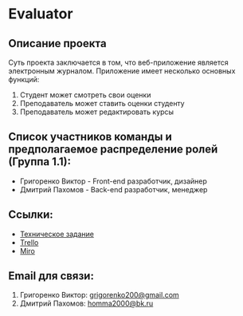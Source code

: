 # Evaluator
<p align="center"></p>

<p align="center">

<h2>Описание проекта</h2>
Суть проекта заключается в том, что веб-приложение является электронным журналом. Приложение имеет несколько основных функций:
<ol>
<li>Студент может смотреть свои оценки</li>
<li>Преподаватель может ставить оценки студенту</li>
<li>Преподаватель может редактировать курсы</li>
</ol>

<h2>Список участников команды и предполагаемое распределение ролей (Группа 1.1):</h2>
<ul>
<li>Григоренко Виктор - Front-end разработчик, дизайнер </li>
<li>Дмитрий Пахомов - Back-end разработчик, менеджер</li>
</ul>
<h2>Ссылки:</h2>
<ul>
 <li><a href="https://github.com/VictorGrig32/Evaluator/blob/5976f2b5d95329e8ae8d699ca9a165ef81349549/Documents/Tekhnicheskoe_zadanie_5_komanda_1_1.pdf=/">Техническое задание</a></li>
<li><a href="https://trello.com/b/4dR63xVL/оценочник">Trello</a></li>
<li><a href="https://miro.com/app/board/o9J_lORfzBQ=/">Miro</a></li>
</ul>
<h2>Email для связи:</h2>
<ol>
<li>Григоренко Виктор: <a href="grigorenko200@gmail.com">grigorenko200@gmail.com</a></li>
<li>Дмитрий Пахомов: <a href="homma2000@bk.ru">homma2000@bk.ru</a></li>
</ol>
